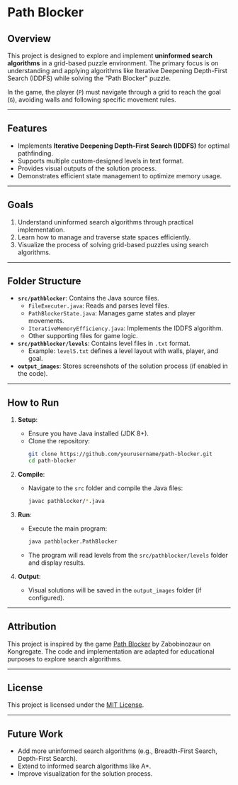 # Path Blocker

## Overview
This project is designed to explore and implement **uninformed search algorithms** in a grid-based puzzle environment. The primary focus is on understanding and applying algorithms like Iterative Deepening Depth-First Search (IDDFS) while solving the "Path Blocker" puzzle.

In the game, the player (`P`) must navigate through a grid to reach the goal (`G`), avoiding walls and following specific movement rules.

---

## Features
- Implements **Iterative Deepening Depth-First Search (IDDFS)** for optimal pathfinding.
- Supports multiple custom-designed levels in text format.
- Provides visual outputs of the solution process.
- Demonstrates efficient state management to optimize memory usage.

---

## Goals
1. Understand uninformed search algorithms through practical implementation.
2. Learn how to manage and traverse state spaces efficiently.
3. Visualize the process of solving grid-based puzzles using search algorithms.

---

## Folder Structure
- **`src/pathblocker`**: Contains the Java source files.
  - `FileExecuter.java`: Reads and parses level files.
  - `PathBlockerState.java`: Manages game states and player movements.
  - `IterativeMemoryEfficiency.java`: Implements the IDDFS algorithm.
  - Other supporting files for game logic.
- **`src/pathblocker/levels`**: Contains level files in `.txt` format.
  - Example: `level5.txt` defines a level layout with walls, player, and goal.
- **`output_images`**: Stores screenshots of the solution process (if enabled in the code).

---

## How to Run
1. **Setup**:
   - Ensure you have Java installed (JDK 8+).
   - Clone the repository:
     ```bash
     git clone https://github.com/yourusername/path-blocker.git
     cd path-blocker
     ```

2. **Compile**:
   - Navigate to the `src` folder and compile the Java files:
     ```bash
     javac pathblocker/*.java
     ```

3. **Run**:
   - Execute the main program:
     ```bash
     java pathblocker.PathBlocker
     ```
   - The program will read levels from the `src/pathblocker/levels` folder and display results.

4. **Output**:
   - Visual solutions will be saved in the `output_images` folder (if configured).

---

## Attribution
This project is inspired by the game [Path Blocker](https://www.kongregate.com/games/zabobinozaur/path-blocker) by Zabobinozaur on Kongregate. The code and implementation are adapted for educational purposes to explore search algorithms.

---

## License
This project is licensed under the [MIT License](LICENSE).

---

## Future Work
- Add more uninformed search algorithms (e.g., Breadth-First Search, Depth-First Search).
- Extend to informed search algorithms like A*.
- Improve visualization for the solution process.

